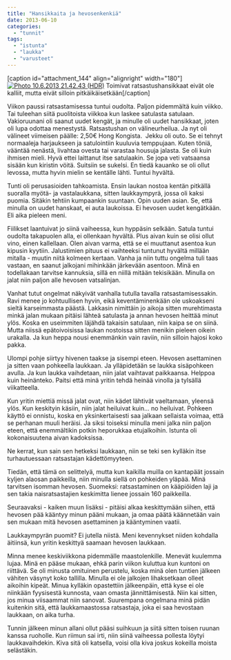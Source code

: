 ```yaml
---
title: "Hansikkaita ja hevosenkenkiä"
date: 2013-06-10
categories: 
  - "tunnit"
tags: 
  - "istunta"
  - "laukka"
  - "varusteet"
---
```


\[caption id="attachment\_144" align="alignright" width="180"\][![Photo 10.6.2013 21.42.43 (HDR)](images/photo-10-6-2013-21-42-43-hdr.jpg)](https://jagster.eksis.one/wp-content/uploads/photo-10-6-2013-21-42-43-hdr.jpg) Toimivat ratsastushansikkaat eivät ole kalliit, mutta eivät silloin pitkäikäisetkään\[/caption\]

Viikon paussi ratsastamisessa tuntui oudolta. Paljon pidemmältä kuin viikko. Tai tuleehan siitä puolitoista viikkoa kun laskee satulasta satulaan. Vakioruunani oli saanut uudet kengät, ja minulle oli uudet hansikkaat, joten oli lupa odottaa menestystä. Ratsastushan on välineurheilua. Ja nyt oli välineet viimeisen päälle: 2,50€ Hong Kongista.  Jekku oli outo. Se ei tehnyt normaaleja harjaukseen ja satulointiin kuuluvia temppujaan. Kuten töniä, vääntää nenästä, livahtaa ovesta tai varastaa housuja jalasta. Se oli kuin ihmisen mieli. Hyvä ettei laittanut itse satulaakin. Se jopa veti vatsaansa sisään kun kiristin vöitä. Suitsiin se sukelsi. En tiedä kauanko se oli ollut levossa, mutta hyvin mielin se kentälle lähti. Tuntui hyvältä.

<!--more-->

Tunti oli perusasioiden tahkoamista. Ensin laukan nostoa kentän pitkällä suoralla myötä- ja vastalaukkana, sitten laukkaympyrä, jossa oli kaksi puomia. Sitäkin tehtiin kumpaankin suuntaan. Opin uuden asian. Se, että minulla on uudet hanskaat, ei auta laukoissa. Ei hevosen uudet kengätkään. Eli aika pieleen meni.

Fiilikset laantuivat jo siinä vaiheessa, kun hyppäsin selkään. Satula tuntui oudolta takapuolen alla, ei ollenkaan hyvältä. Plus aivan kuin se olisi ollut vino, einen kallellaan. Olen aivan varma, että se ei muuttanut asentoa kun kipusin kyytiin. Jalustimien pituus ei vaihteeksi tuntunut hyvältä millään mitalla - muutin niitä kolmeen kertaan. Vanha ja niin tuttu ongelma tuli taas vastaan, en saanut jalkojani mihinkään järkevään asentoon. Minä en todellakaan tarvitse kannuksia, sillä en niillä mitään tekisikään. Minulla on jalat niin paljon alle hevosen vatsalinjan.

Vanhat tutut ongelmat näkyivät vanhalla tutulla tavalla ratsastamisessakin. Ravi menee jo kohtuullisen hyvin, eikä keventäminenkään ole uskoakseni sieltä karseimmasta päästä. Lakkasin nimittäin jo aikoja sitten murehtimasta minkä jalan mukaan pitäisi lähteä satulasta ja annan hevosen heittää minut ylös. Koska en useimmiten läjähdä takaisin satulaan, niin kaipa se on siinä. Mutta niissä epätoivoisissa laukan nostoissa sitten menikin pieleen oikein urakalla. Ja kun heppa nousi enemmänkin vain raviin, niin silloin hajosi koko pakka.

Ulompi pohje siirtyy hivenen taakse ja sisempi eteen. Hevosen asettaminen ja sitten vaan pohkeella laukkaan. Ja ylläpidetään se laukka sisäpohkeen avulla. Ja kun laukka vaihdetaan, niin jalat vaihtavat paikkaansa. Helppoa kuin heinänteko. Paitsi että minä yritin tehdä heinää vinolla ja tylsällä viikatteella.

Kun yritin miettiä missä jalat ovat, niin kädet lähtivät vaeltamaan, yleensä ylös. Kun keskityin käsiin, niin jalat heiluivat kuin... no heiluivat. Pohkeen käyttö ei onnistu, koska en yksinkertaisesti saa jalkaan sellaista voimaa, että se perhanan muuli heräisi. Ja siksi toiseksi minulla meni jalka niin paljon eteen, että enemmältikin potkin heporukkaa etujalkoihin. Istunta oli kokonaisuutena aivan kadoksissa.

Ne kerrat, kun sain sen hetkeksi laukkaan, niin se teki sen kylläkin itse turhautuessaan ratsastajan kädettömyyteen.

Tiedän, että tämä on selittelyä, mutta kun kaikilla muilla on kantapäät jossain kyljen alaosan paikkeilla, niin minulla siellä on pohkeiden yläpää. Minä tarvitsen isomman hevosen. Suomeksi: ratsastaminen on kääpiöiden laji ja sen takia naisratsastajien keskimitta lienee jossain 160 paikkeilla.

Seuraavaksi - kaiken muun lisäksi - pitäisi alkaa keskittymään siihen, että hevosen pää kääntyy minun pääni mukaan, ja omaa päätä käännetään vain sen mukaan mitä hevosen asettaminen ja kääntyminen vaatii.

Laukkaympyrän puomit? Ei jutella niistä. Meni kevennykset niiden kohdalla äitiinsä, kun yritin keskittyä saamaan hevosen laukkaan.

Minna menee keskiviikkona pidemmälle maastolenkille. Menevät kuulemma lujaa. Minä en pääse mukaan, ehkä parin viikon kuluttua kun kuntoni on riittävä. Se oli minusta omituinen perustelu, koska minä olen tuntien jälkeen vähiten väsynyt koko tallilla. Minulla ei ole jalkojen lihaksetkaan olleet aikoihin kipeät. Minua kylläkin opastettiin jälkeenpäin, että kyse ei ole niinkään fyysisestä kunnosta, vaan omasta jännittämisestä. Niin kai sitten, jos minua viisaammat niin sanovat. Suurempana ongelmana minä pidän kuitenkin sitä, että laukkamaastossa ratsastaja, joka ei saa hevostaan laukkaan, on aika turha.

Tunnin jälkeen minun allani ollut pääsi suihkuun ja siitä sitten toisen ruunan kanssa ruoholle. Kun riimun sai irti, niin siinä vaiheessa pollesta löytyi laukkavaihdekin. Kiva sitä oli katsella, voisi olla kiva joskus kokeilla moista selästäkin.
